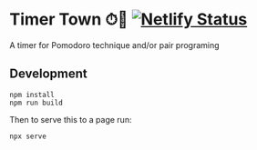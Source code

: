 # Timer Town ⏱🏡️ [![Netlify Status](https://api.netlify.com/api/v1/badges/9318371b-449b-4c1a-ae3a-2ecc9eba0759/deploy-status)](https://app.netlify.com/sites/timertown/deploys)

A timer for Pomodoro technique and/or pair programing

## Development

```
npm install
npm run build
```

Then to serve this to a page run:

```bash
npx serve
```
